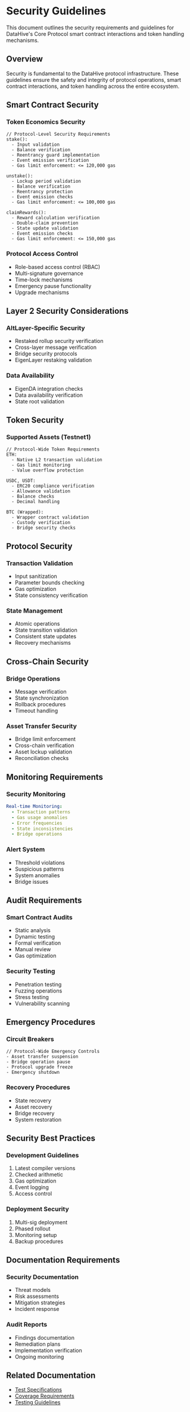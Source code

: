 # Security Guidelines

This document outlines the security requirements and guidelines for DataHive's Core Protocol smart contract interactions and token handling mechanisms.

## Overview

Security is fundamental to the DataHive protocol infrastructure. These guidelines ensure the safety and integrity of protocol operations, smart contract interactions, and token handling across the entire ecosystem.

## Smart Contract Security

### Token Economics Security
```solidity
// Protocol-Level Security Requirements
stake():
  - Input validation
  - Balance verification
  - Reentrancy guard implementation
  - Event emission verification
  - Gas limit enforcement: <= 120,000 gas

unstake():
  - Lockup period validation
  - Balance verification
  - Reentrancy protection
  - Event emission checks
  - Gas limit enforcement: <= 100,000 gas

claimRewards():
  - Reward calculation verification
  - Double-claim prevention
  - State update validation
  - Event emission checks
  - Gas limit enforcement: <= 150,000 gas
```

### Protocol Access Control
- Role-based access control (RBAC)
- Multi-signature governance
- Time-lock mechanisms
- Emergency pause functionality
- Upgrade mechanisms

## Layer 2 Security Considerations

### AltLayer-Specific Security
- Restaked rollup security verification
- Cross-layer message verification
- Bridge security protocols
- EigenLayer restaking validation

### Data Availability
- EigenDA integration checks
- Data availability verification
- State root validation

## Token Security

### Supported Assets (Testnet1)
```solidity
// Protocol-Wide Token Requirements
ETH:
  - Native L2 transaction validation
  - Gas limit monitoring
  - Value overflow protection

USDC, USDT:
  - ERC20 compliance verification
  - Allowance validation
  - Balance checks
  - Decimal handling

BTC (Wrapped):
  - Wrapper contract validation
  - Custody verification
  - Bridge security checks
```

## Protocol Security

### Transaction Validation
- Input sanitization
- Parameter bounds checking
- Gas optimization
- State consistency verification

### State Management
- Atomic operations
- State transition validation
- Consistent state updates
- Recovery mechanisms

## Cross-Chain Security

### Bridge Operations
- Message verification
- State synchronization
- Rollback procedures
- Timeout handling

### Asset Transfer Security
- Bridge limit enforcement
- Cross-chain verification
- Asset lockup validation
- Reconciliation checks

## Monitoring Requirements

### Security Monitoring
```yaml
Real-time Monitoring:
  - Transaction patterns
  - Gas usage anomalies
  - Error frequencies
  - State inconsistencies
  - Bridge operations
```

### Alert System
- Threshold violations
- Suspicious patterns
- System anomalies
- Bridge issues

## Audit Requirements

### Smart Contract Audits
- Static analysis
- Dynamic testing
- Formal verification
- Manual review
- Gas optimization

### Security Testing
- Penetration testing
- Fuzzing operations
- Stress testing
- Vulnerability scanning

## Emergency Procedures

### Circuit Breakers
```solidity
// Protocol-Wide Emergency Controls
- Asset transfer suspension
- Bridge operation pause
- Protocol upgrade freeze
- Emergency shutdown
```

### Recovery Procedures
- State recovery
- Asset recovery
- Bridge recovery
- System restoration

## Security Best Practices

### Development Guidelines
1. Latest compiler versions
2. Checked arithmetic
3. Gas optimization
4. Event logging
5. Access control

### Deployment Security
1. Multi-sig deployment
2. Phased rollout
3. Monitoring setup
4. Backup procedures

## Documentation Requirements

### Security Documentation
- Threat models
- Risk assessments
- Mitigation strategies
- Incident response

### Audit Reports
- Findings documentation
- Remediation plans
- Implementation verification
- Ongoing monitoring

## Related Documentation

- [Test Specifications](https://github.com/datahiv3/Core-Protocol/blob/main/docs/test-specs.md)
- [Coverage Requirements](https://github.com/datahiv3/Core-Protocol/blob/main/docs/coverage.md)
- [Testing Guidelines](https://github.com/datahiv3/Core-Protocol/blob/main/docs/testing-guidelines.md)
